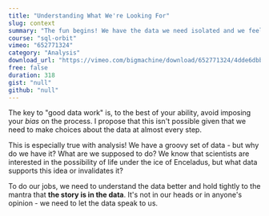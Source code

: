 ```yaml
---
title: "Understanding What We're Looking For"
slug: context
summary: "The fun begins! We have the data we need isolated and we feel good about its integrity - now we're ready to let it tell us a story. But what story is that? This is where things get interesting."
course: "sql-orbit"
vimeo: "652771324"
category: "Analysis"
download_url: "https://vimeo.com/bigmachine/download/652771324/4dde6dbb30"
free: false
duration: 318
gist: "null"
github: "null"
---
```


The key to "good data work" is, to the best of your ability, avoid imposing your _bias_ on the process. I propose that this isn't possible given that we need to make choices about the data at almost every step.

This is especially true with analysis! We have a groovy set of data - but why do we have it? What are we supposed to do? We know that scientists are interested in the possibility of life under the ice of Enceladus, but what data supports this idea or invalidates it?

To do our jobs, we need to understand the data better and hold tightly to the mantra that **the story is in the data**. It's not in our heads or in anyone's opinion - we need to let the data speak to us.
